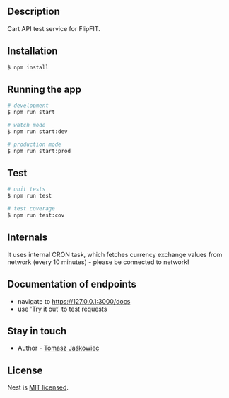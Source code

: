 ## Description

Cart API test service for FlipFIT.

## Installation

```bash
$ npm install
```

## Running the app

```bash
# development
$ npm run start

# watch mode
$ npm run start:dev

# production mode
$ npm run start:prod
```

## Test

```bash
# unit tests
$ npm run test

# test coverage
$ npm run test:cov
```

## Internals

It uses internal CRON task, which fetches currency exchange values from network (every 10 minutes) - please be connected to network!



## Documentation of endpoints

- navigate to https://127.0.0.1:3000/docs
- use 'Try it out' to test requests

## Stay in touch

- Author - [Tomasz Jaśkowiec](mailto:tjviking@gmail.com)

## License

  Nest is [MIT licensed](LICENSE).
